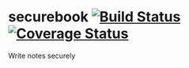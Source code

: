 # securebook [![Build Status](https://travis-ci.com/securebook/securebook.github.io.svg?branch=development)](https://travis-ci.com/securebook/securebook.github.io) [![Coverage Status](https://coveralls.io/repos/github/securebook/securebook.github.io/badge.svg?branch=development)](https://coveralls.io/github/securebook/securebook.github.io?branch=development)
Write notes securely
